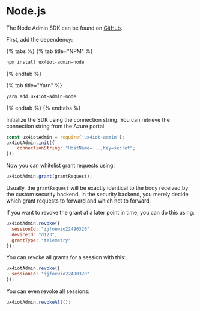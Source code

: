 # Node.js

The Node Admin SDK can be found on [GitHub](https://github.com/deviceinsight/ux4iot-admin-node).

First, add the dependency:

{% tabs %}
{% tab title="NPM" %}
```bash
npm install ux4iot-admin-node
```
{% endtab %}

{% tab title="Yarn" %}
```bash
yarn add ux4iot-admin-node
```
{% endtab %}
{% endtabs %}

Initialize the SDK using the connection string. You can retrieve the connection string from the Azure portal.

```javascript
const ux4iotAdmin = require('ux4iot-admin');
ux4iotAdmin.init({
    connectionString: "HostName=...;Key=secret";
});
```

Now you can whitelist grant requests using:

```javascript
ux4iotAdmin.grant(grantRequest);
```

Usually, the `grantRequest` will be exactly identical to the body received by the custom security backend. In the security backend, you merely decide which grant requests to forward and which not to forward.

If you want to revoke the grant at a later point in time, you can do this using:

```javascript
ux4iotAdmin.revoke({
  sessionId: "ijfoewio22490320",
  deviceId: "d123",
  grantType: "telemetry"
});
```

You can revoke all grants for a session with this:

```javascript
ux4iotAdmin.revoke({
  sessionId: "ijfoewio22490320"
});
```

You can even revoke all sessions:

```javascript
ux4iotAdmin.revokeAll();
```

